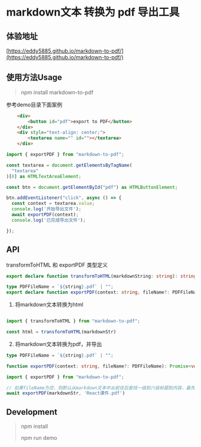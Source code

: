 # markdown文本 转换为 pdf 导出工具


## 体验地址 
[https://eddy5885.github.io/markdown-to-pdf/](https://eddy5885.github.io/markdown-to-pdf/)

## 使用方法Usage

> npm install markdown-to-pdf

参考demo目录下面案例
```html
    <div>
        <button id="pdf">export to PDF</button>
    </div>
    <div style="text-align: center;">
        <textarea name="" id=""></textarea>
    </div>
```

```typescript
import { exportPDF } from "markdown-to-pdf";

const textarea = document.getElementsByTagName(
  "textarea"
)[0] as HTMLTextAreaElement;

const btn = document.getElementById("pdf") as HTMLButtonElement;

btn.addEventListener("click", async () => {
  const context = textarea.value;
  console.log('开始导出文件');
  await exportPDF(context);
  console.log('已完成导出文件');

});

```
## API
transformToHTML 和  exportPDF 类型定义
```typescript
export declare function transformToHTML(markdownString: string): string | Promise<string>;

type PDFFileName = `${string}.pdf` | "";
export declare function exportPDF(context: string, fileName?: PDFFileName): Promise<void>;

```
1. 将markdown文本转换为html

```typescript

import { transformToHTML } from "markdown-to-pdf";

const html = transformToHTML(markdownStr)

```
2. 将markdown文本转换为pdf，并导出

```typescript
type PDFFileName = `${string}.pdf` | "";

function exportPDF(context: string, fileName?: PDFFileName): Promise<void>;

import { exportPDF } from "markdown-to-pdf";

// 如果fileName为空，则默认从markdown文本中从前往后查找一级到六级标题到内容，最先找到的作为标题
await exportPDF(markdownStr, 'React课件.pdf')


```

## Development

> npm install
> 
> npm run demo

